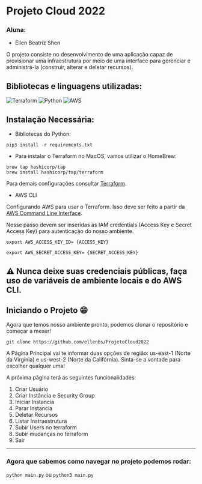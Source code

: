 # Projeto Cloud 2022

### Aluna:

- Ellen Beatriz Shen

O projeto consiste no desenvolvimento de uma aplicação capaz de provisionar uma infraestrutura por meio de uma interface para gerenciar e administrá-la (construir, alterar e deletar recursos).

## Bibliotecas e linguagens utilizadas:


![Terraform](https://img.shields.io/badge/terraform-%235835CC.svg?style=for-the-badge&logo=terraform&logoColor=white) ![Python](https://img.shields.io/badge/python-3670A0?style=for-the-badge&logo=python&logoColor=ffdd54) ![AWS](https://img.shields.io/badge/AWS-%23FF9900.svg?style=for-the-badge&logo=amazon-aws&logoColor=white)

## Instalação Necessária:

- Bibliotecas do Python:

```shell
pip3 install -r requirements.txt
```

- Para instalar o Terraform no MacOS, vamos utilizar o HomeBrew:

```shell
brew tap hashicorp/tap
brew install hashicorp/tap/terraform
```

Para demais configurações consultar [Terraform](https://developer.hashicorp.com/terraform/downloads).

- AWS CLI

Configurando AWS para usar o Terraform. Isso deve ser feito a partir da [AWS Command Line Interface](https://aws.amazon.com/pt/cli/).

Nesse passo devem ser inseridas as IAM credentials (Access Key e Secret Access Key) para autenticaçāo do nosso ambiente.

```shell
export AWS_ACCESS_KEY_ID= {ACCESS_KEY}

export AWS_SECRET_ACCESS_KEY= {SECRET_ACCESS_KEY}
```
:warning: Nunca deixe suas credenciais públicas, faça uso de variáveis de ambiente locais e do AWS CLI.
----
## Iniciando o Projeto :grin:

Agora que temos nosso ambiente pronto, podemos clonar o repositório e começar a mexer!

```shell
git clone https://github.com/ellenbs/ProjetoCloud2022
```

A Página Principal vai te informar duas opções de região: us-east-1 (Norte da Virgínia) e us-west-2 (Norte da Califórnia). Sinta-se a vontade para escolher qualquer uma!

A próxima página terá as seguintes funcionalidades:

1. Criar Usuário
2. Criar Instância e Security Group
3. Iniciar Instancia
4. Parar Instancia
5. Deletar Recursos
6. Listar Instraestrutura
7. Subir Users no terraform
8. Subir mudanças no terraform
9. Sair

----
### Agora que sabemos como navegar no projeto podemos rodar:
`python main.py` ou `python3 main.py`


